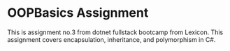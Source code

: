 # OOPBasics Assignment

This is assignment no.3 from dotnet fullstack bootcamp from Lexicon.
This assignment covers encapsulation, inheritance, and polymorphism in C#.
